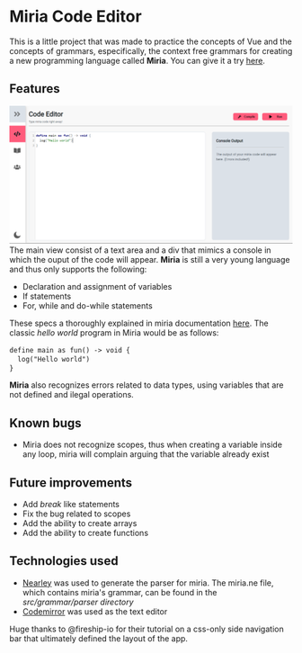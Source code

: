 # Miria Code Editor
This is a little project that was made to practice the concepts of Vue and the concepts of grammars, especifically, the context free grammars for creating a new programming language called **Miria**. You can give it a try [here](https://miria-code-editor.herokuapp.com/).

## Features
![Banner](https://github.com/DevTony101/miria-code-editor/blob/master/banner.png)
The main view consist of a text area and a div that mimics a console in which the ouput of the code will appear. **Miria** is still a very young language and thus only supports the following:

- Declaration and assignment of variables
- If statements
- For, while and do-while statements

These specs a thoroughly explained in miria documentation [here](https://miria-code-editor.herokuapp.com/docs). The classic *hello world* program in Miria would be as follows:
```
define main as fun() -> void {
  log("Hello world")
}
```

**Miria** also recognizes errors related to data types, using variables that are not defined and ilegal operations.

## Known bugs
- Miria does not recognize scopes, thus when creating a variable inside any loop, miria will complain arguing that the variable already exist

## Future improvements
- Add *break* like statements
- Fix the bug related to scopes
- Add the ability to create arrays
- Add the ability to create functions

## Technologies used
- [Nearley](https://nearley.js.org/) was used to generate the parser for miria. The miria.ne file, which contains miria's grammar, can be found in the *src/grammar/parser directory*
- [Codemirror](https://codemirror.net/) was used as the text editor

Huge thanks to @fireship-io for their tutorial on a css-only side navigation bar that ultimately defined the layout of the app.
